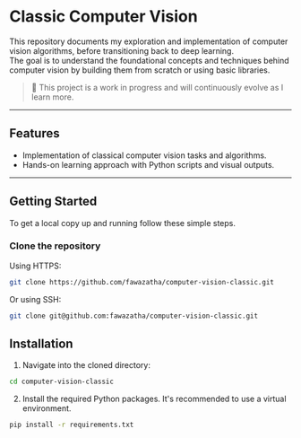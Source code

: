 # Classic Computer Vision

This repository documents my exploration and implementation of computer vision algorithms, before transitioning back to deep learning.  
The goal is to understand the foundational concepts and techniques behind computer vision by building them from scratch or using basic libraries.

> 🚧 This project is a work in progress and will continuously evolve as I learn more.

---

## Features
- Implementation of classical computer vision tasks and algorithms.
- Hands-on learning approach with Python scripts and visual outputs.

---

## Getting Started

To get a local copy up and running follow these simple steps.

### Clone the repository

Using HTTPS:
```bash
git clone https://github.com/fawazatha/computer-vision-classic.git
```

Or using SSH: 
```bash
git clone git@github.com:fawazatha/computer-vision-classic.git
```

## Installation 
1. Navigate into the cloned directory: 
```bash
cd computer-vision-classic
```

2. Install the required Python packages. It's recommended to use a virtual environment.
```bash
pip install -r requirements.txt
```
